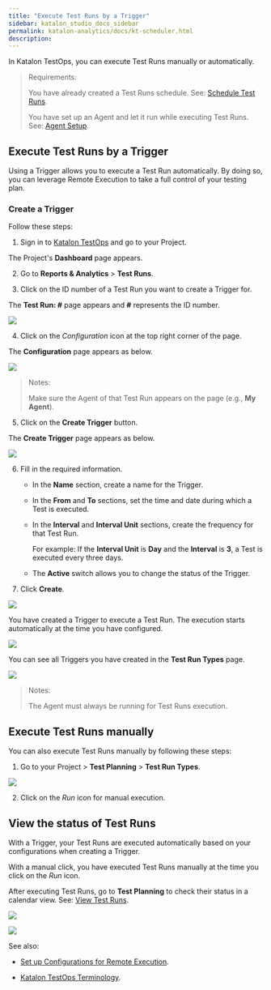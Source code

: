 ```yaml
---
title: "Execute Test Runs by a Trigger"
sidebar: katalon_studio_docs_sidebar
permalink: katalon-analytics/docs/kt-scheduler.html 
description: 
---
```


In Katalon TestOps, you can execute Test Runs manually or automatically.

> Requirements:
>
> You have already created a Test Runs schedule. See: [Schedule Test Runs](https://docs.katalon.com/katalon-analytics/docs/create-plan.html).
>
> You have set up an Agent and let it run while executing Test Runs. See: [Agent Setup](https://docs.katalon.com/katalon-analytics/docs/install_kt_agent.html).

## Execute Test Runs by a Trigger

Using a Trigger allows you to execute a Test Run automatically. By doing so, you can leverage Remote Execution to take a full control of your testing plan.

### Create a Trigger

Follow these steps:

1. Sign in to [Katalon TestOps](https://testops.katalon.io/login) and go to your Project. 

  The Project's **Dashboard** page appears.

2. Go to **Reports & Analytics** > **Test Runs**.

3. Click on the ID number of a Test Run you want to create a Trigger for.

  The **Test Run: #** page appears and **#** represents the ID number.

  ![](https://github.com/katalon-studio/docs-images/raw/master/katalon-analytics/docs/kt-scheduler/kt_report_analytic_test_run.png)

4. Click on the *Configuration* icon at the top right corner of the page.

  The **Configuration** page appears as below.  

  ![](https://github.com/katalon-studio/docs-images/raw/master/katalon-analytics/docs/kt-scheduler/kt_test_run_summary.png)

> Notes:
  >
  > Make sure the Agent of that Test Run appears on the page (e.g., **My Agent**).

5. Click on the **Create Trigger** button.

  The **Create Trigger** page appears as below.
   
  ![](https://github.com/katalon-studio/docs-images/raw/master/katalon-analytics/docs/kt-scheduler/kt_test_plan_create_trigger.png)

6. Fill in the required information.

   * In the **Name** section, create a name for the Trigger.
   * In the **From** and **To** sections, set the time and date during which a Test is executed.
   * In the **Interval** and **Interval Unit** sections, create the frequency for that Test Run.

     For example: If the **Interval Unit** is **Day** and the **Interval** is **3**, a Test is executed every three days.
   * The **Active** switch allows you to change the status of the Trigger.

7. Click **Create**.

![](https://github.com/katalon-studio/docs-images/raw/master/katalon-analytics/docs/kt-scheduler/kt_create_trigger.png)
 
You have created a Trigger to execute a Test Run. The execution starts automatically at the time you have configured.

![](https://github.com/katalon-studio/docs-images/raw/master/katalon-analytics/docs/kt-scheduler/kt_trigger_run.png)

You can see all Triggers you have created in the **Test Run Types** page.

![](https://github.com/katalon-studio/docs-images/raw/master/katalon-analytics/docs/kt-scheduler/kt_config_test_run_type.png)

> Notes:
>
> The Agent must always be running for Test Runs execution.

## Execute Test Runs manually

You can also execute Test Runs manually by following these steps:

1. Go to your Project > **Test Planning** >  **Test Run Types**. 

![](https://github.com/katalon-studio/docs-images/raw/master/katalon-analytics/docs/execute-test-runs/kt2_test_run_type_run.png)

2. Click on the *Run* icon for manual execution.

## View the status of Test Runs

With a Trigger, your Test Runs are executed automatically based on your configurations when creating a Trigger.

With a manual click, you have executed Test Runs manually at the time you click on the *Run* icon.

After executing Test Runs, go to **Test Planning** to check their status in a calendar view. See: [View Test Runs](https://docs.katalon.com/katalon-analytics/docs/create-plan.html#view-test-runs).

![](https://github.com/katalon-studio/docs-images/raw/master/katalon-analytics/docs/kt-scheduler/kt_trigger_test_plan.png)

![](https://github.com/katalon-studio/docs-images/raw/9f5d0c65c5fbca35fb4237a7ccfc7d282fab1038/katalon-analytics/docs/execute-test-runs/kt2_test_planning.png)

See also:
* [Set up Configurations for Remote Execution](https://docs.katalon.com/katalon-analytics/docs/test-run-config.html).

* [Katalon TestOps Terminology](https://docs.katalon.com/katalon-analytics/docs/testops-terminology.html#release).
